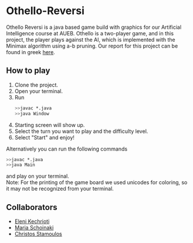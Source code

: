 # Othello-Reversi

Othello Reversi is a java based game build with graphics for our Artificial Intelligence course at AUEB. 
Othello is a two-player game, and in this project, the player plays against the AI, which is implemented with the Minimax algorithm using a-b pruning.
Our report for this project can be found in greek [here](https://github.com/MariaSchoinaki/Othello-Reversi/blob/main/Othello-Riversi.pdf).

## How to play
1. Clone the project.
2. Open your terminal.
3. Run
   ```sh
   >>javac *.java
   >>java Window
   ```
4. Starting screen will show up.
5. Select the turn you want to play and the difficulty level.
6. Select "Start" and enjoy!

Alternatively you can run the following commands 
  ```sh
  >>javac *.java
  >>java Main
  ```
and play on your terminal.<br>
Note: For the printing of the game board we used unicodes for coloring, so it may not be recognized from your terminal.

## Collaborators
- [Eleni Kechrioti](https://github.com/EleniKechrioti)
- [Maria Schoinaki](https://github.com/MariaSchoinaki)
- [Christos Stamoulos](https://github.com/ChristosStamoulos)

